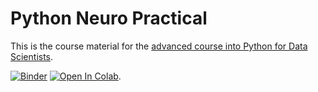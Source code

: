 # Python Neuro Practical
This is the course material for the [advanced course into Python for Data Scientists](https://www.fabriziomusacchio.com/teaching/python_course_neuropractical/).





[![Binder](https://mybinder.org/badge_logo.svg)](https://mybinder.org/v2/gh/FabrizioMusacchio/Python_Neuro_Practical/HEAD)  [![Open In Colab](https://colab.research.google.com/assets/colab-badge.svg)](https://colab.research.google.com/github/FabrizioMusacchio/Python_Neuro_Practical/).
